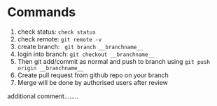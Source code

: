 # Commands

1. check status: ``` check status ```
2. check remote: ``` git remote -v ```
3. create branch: ``` git branch __branchname__```
4. login into branch: ``` git checkout __branchname__ ```
5. Then git add/commit as normal and push to branch using ``` git push origin __branchname__ ```
6. Create pull request from github repo on your branch
7. Merge will be done by authorised users  after review

additional comment........
